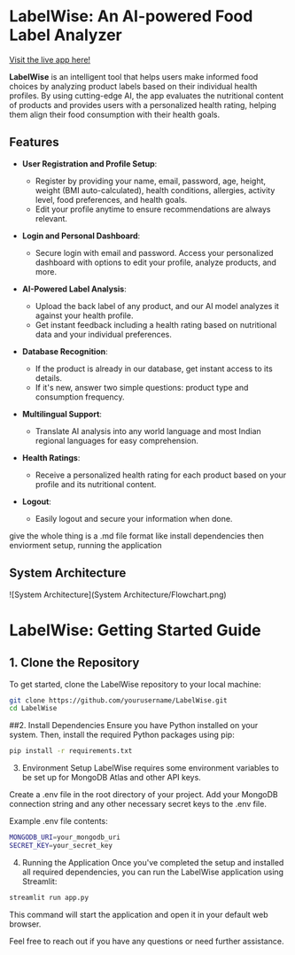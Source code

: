 # LabelWise: An AI-powered Food Label Analyzer

[Visit the live app here!](https://deadshot2003-food-label-analyzer.hf.space)

**LabelWise** is an intelligent tool that helps users make informed food choices by analyzing product labels based on their individual health profiles. By using cutting-edge AI, the app evaluates the nutritional content of products and provides users with a personalized health rating, helping them align their food consumption with their health goals.

## Features

- **User Registration and Profile Setup**: 
  - Register by providing your name, email, password, age, height, weight (BMI auto-calculated), health conditions, allergies, activity level, food preferences, and health goals.
  - Edit your profile anytime to ensure recommendations are always relevant.

- **Login and Personal Dashboard**: 
  - Secure login with email and password. Access your personalized dashboard with options to edit your profile, analyze products, and more.

- **AI-Powered Label Analysis**: 
  - Upload the back label of any product, and our AI model analyzes it against your health profile.
  - Get instant feedback including a health rating based on nutritional data and your individual preferences.

- **Database Recognition**: 
  - If the product is already in our database, get instant access to its details.
  - If it's new, answer two simple questions: product type and consumption frequency.

- **Multilingual Support**: 
  - Translate AI analysis into any world language and most Indian regional languages for easy comprehension.

- **Health Ratings**: 
  - Receive a personalized health rating for each product based on your profile and its nutritional content.

- **Logout**: 
  - Easily logout and secure your information when done.

give the whole thing is a .md file format like install dependencies then enviorment setup, running the application

## System Architecture

![System Architecture](System Architecture/Flowchart.png)

 # LabelWise: Getting Started Guide



## 1. Clone the Repository

To get started, clone the LabelWise repository to your local machine:

```sh
git clone https://github.com/yourusername/LabelWise.git
cd LabelWise
```
##2. Install Dependencies
Ensure you have Python installed on your system. Then, install the required Python packages using pip:
```sh
pip install -r requirements.txt
```
3. Environment Setup
LabelWise requires some environment variables to be set up for MongoDB Atlas and other API keys.

Create a .env file in the root directory of your project. Add your MongoDB connection string and any other necessary secret keys to the .env file.

Example .env file contents:

```sh
MONGODB_URI=your_mongodb_uri
SECRET_KEY=your_secret_key
```
4. Running the Application
Once you've completed the setup and installed all required dependencies, you can run the LabelWise application using Streamlit:

```sh
streamlit run app.py
```
This command will start the application and open it in your default web browser.

Feel free to reach out if you have any questions or need further assistance.
